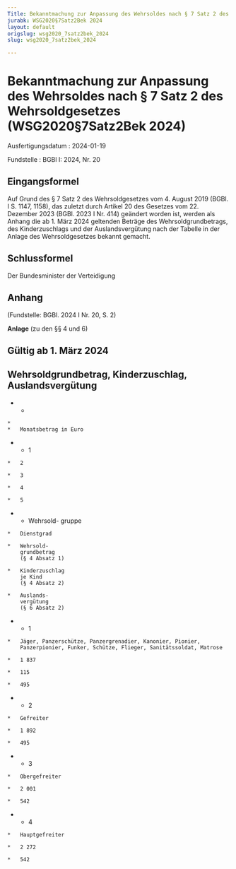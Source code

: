 ```yaml
---
Title: Bekanntmachung zur Anpassung des Wehrsoldes nach § 7 Satz 2 des Wehrsoldgesetzes
jurabk: WSG2020§7Satz2Bek 2024
layout: default
origslug: wsg2020_7satz2bek_2024
slug: wsg2020_7satz2bek_2024

---
```


# Bekanntmachung zur Anpassung des Wehrsoldes nach § 7 Satz 2 des Wehrsoldgesetzes (WSG2020§7Satz2Bek 2024)

Ausfertigungsdatum
:   2024-01-19

Fundstelle
:   BGBl I: 2024, Nr. 20


## Eingangsformel

Auf Grund des § 7 Satz 2 des Wehrsoldgesetzes vom 4. August 2019
(BGBl. I S. 1147, 1158), das zuletzt durch Artikel 20 des Gesetzes vom
22\. Dezember 2023 (BGBl. 2023 I Nr. 414) geändert worden ist, werden
als Anhang die ab 1. März 2024 geltenden Beträge des
Wehrsoldgrundbetrags, des Kinderzuschlags und der Auslandsvergütung
nach der Tabelle in der Anlage des Wehrsoldgesetzes bekannt gemacht.


## Schlussformel

Der Bundesminister der Verteidigung


## Anhang

(Fundstelle: BGBl. 2024 I Nr. 20, S. 2)

**Anlage**
(zu den §§ 4 und 6)
## Gültig ab 1. März 2024


## Wehrsoldgrundbetrag, Kinderzuschlag, Auslandsvergütung



*    *
    *
    *   Monatsbetrag in Euro


*    *   1

    *   2

    *   3

    *   4

    *   5


*    *   Wehrsold-
        gruppe

    *   Dienstgrad

    *   Wehrsold-
        grundbetrag
        (§ 4 Absatz 1)

    *   Kinderzuschlag
        je Kind
        (§ 4 Absatz 2)

    *   Auslands-
        vergütung
        (§ 6 Absatz 2)


*    *   1

    *   Jäger, Panzerschütze, Panzergrenadier, Kanonier, Pionier,
        Panzerpionier, Funker, Schütze, Flieger, Sanitätssoldat, Matrose

    *   1 837

    *   115

    *   495


*    *   2

    *   Gefreiter

    *   1 892

    *   495


*    *   3

    *   Obergefreiter

    *   2 001

    *   542


*    *   4

    *   Hauptgefreiter

    *   2 272

    *   542



